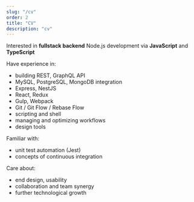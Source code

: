 ```yaml
---
slug: "/cv"
order: 2
title: "CV"
description: "cv"
---
```


Interested in **fullstack backend** Node.js development via **JavaScript** and **TypeScript**

Have experience in:

- building REST, GraphQL API
- MySQL, PostgreSQL, MongoDB integration
- Express, NestJS
- React, Redux
- Gulp, Webpack
- Git / Git Flow / Rebase Flow
- scripting and shell
- managing and optimizing workflows
- design tools

Familiar with:

- unit test automation (Jest)
- concepts of continuous integration

Care about:

- end design, usability
- collaboration and team synergy
- further technological growth
